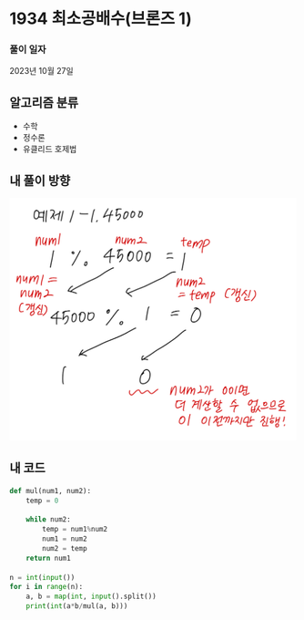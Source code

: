 # 1934 최소공배수(브론즈 1)

### 풀이 일자
2023년 10월 27일

## 알고리즘 분류
- 수학
- 정수론
- 유클리드 호제법

## 내 풀이 방향
![boj1934.jpg](images/boj1934.jpg)

## 내 코드
```python
def mul(num1, num2):
    temp = 0

    while num2:
        temp = num1%num2
        num1 = num2
        num2 = temp
    return num1

n = int(input())
for i in range(n):
    a, b = map(int, input().split())
    print(int(a*b/mul(a, b)))
```